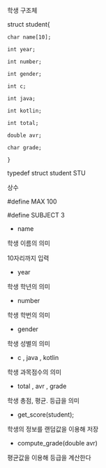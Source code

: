 학생 구조체

struct student{

    char name[10];
    
    int year;
    
    int number;
    
    int gender;
    
    int c;
    
    int java;
    
    int kotlin;
    
    int total;
    
    double avr;
    
    char grade;
   
    }
    
typedef struct student STU

상수 

#define MAX 100

#define SUBJECT 3

- name

학생 이름의 의미

10자리까지 입력

- year

학생 학년의 의미

- number

학생 학번의 의미

- gender

학생 성별의 의미

- c , java , kotlin

학생 과목점수의 의미

- total , avr , grade

학생 총점, 평균. 등급을 의미

- get_score(student);

학생의 정보를 랜덤값을 이용해 저장

- compute_grade(double avr)

평균값을 이용해 등급을 계산한다



